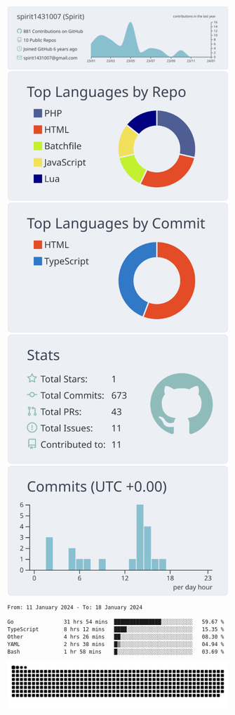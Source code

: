 [![](https://raw.githubusercontent.com/spirit1431007/spirit1431007/master/profile-summary-card-output/nord_bright/0-profile-details.svg)](https://git.io/spiritx)
[![](https://raw.githubusercontent.com/spirit1431007/spirit1431007/master/profile-summary-card-output/nord_bright/1-repos-per-language.svg)](https://git.io/spiritx) [![](https://raw.githubusercontent.com/spirit1431007/spirit1431007/master/profile-summary-card-output/nord_bright/2-most-commit-language.svg)](https://git.io/spiritx)
[![](https://raw.githubusercontent.com/spirit1431007/spirit1431007/master/profile-summary-card-output/nord_bright/3-stats.svg)](https://git.io/spiritx) [![](https://raw.githubusercontent.com/spirit1431007/spirit1431007/master/profile-summary-card-output/nord_bright/4-productive-time.svg)](https://git.io/spiritx)

<!--START_SECTION:waka-->

```txt
From: 11 January 2024 - To: 18 January 2024

Go                31 hrs 54 mins  ███████████████░░░░░░░░░░   59.67 %
TypeScript        8 hrs 12 mins   ████░░░░░░░░░░░░░░░░░░░░░   15.35 %
Other             4 hrs 26 mins   ██░░░░░░░░░░░░░░░░░░░░░░░   08.30 %
YAML              2 hrs 38 mins   █▒░░░░░░░░░░░░░░░░░░░░░░░   04.94 %
Bash              1 hr 58 mins    █░░░░░░░░░░░░░░░░░░░░░░░░   03.69 %
```

<!--END_SECTION:waka-->

![contribution](https://github.com/spirit1431007/spirit1431007/blob/output/github-contribution-grid-snake.svg)
